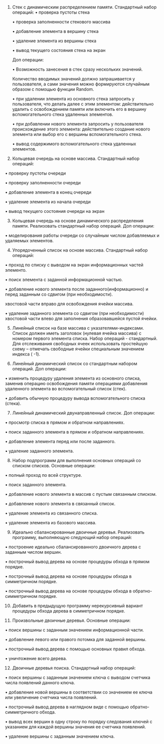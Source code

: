 1. Стек с динамическим распределением памяти.
    Стандартный набор операций:
    •	проверка пустоты стека

    •	проверка заполненности стекового массива

    •	добавление элемента в вершину стека

    •	удаление элемента из вершины стека

    •	вывод текущего состояния стека на экран

    Доп операции:

    •	Возможность занесения в стек сразу нескольких значений.

    Количество вводимых значений должно запрашивается у пользователя,
    а сами значения можно формируются случайным образом с помощью функции Random.
    
    •	при удалении элемента из основного стека запросить у пользователя,
    что делать далее с этим элементом: действительно удалить с освобождением памяти или включить его в вершину вспомогательного стека удаленных элементов.

    •	при добавлении нового элемента запросить у пользователя происхождение
    этого элемента: действительно создание нового элемента или выбор его с вершины вспомогательного стека.

    •	вывод содержимого вспомогательного стека удаленных элементов.


2. Кольцевая очередь на основе массива.
Стандартный набор операций:

•	проверку пустоты очереди

•	проверку заполненности очереди

•	добавление элемента в конец очереди

•	удаление элемента из начала очереди

•	вывод текущего состояния очереди на экран


3. Кольцевая очередь на основе динамического распределения памяти.
Реализовать стандартный набор операций.
Доп операции:

• моделирования работы очереди со случайным числом добавляемых и удаляемых элементов.

4. Упорядоченный список на основе массива.
Стандартный набор операций:

•	проход по списку с выводом на экран информационных частей элементо.

•	поиск элемента с заданной информационной частью.

•	добавление нового элемента после заданного(информационно) и перед заданным со сдвигом (при необходимости).

  хвостовой части вправо для освобождения ячейки массива.
  
•	удаление заданного элемента со сдвигом (при необходимости) хвостовой части влево для заполнения образовавшейся пустой ячейки.


5. Линейный список на базе массива с указателями-индексами.
Список должен иметь заголовок (нулевая ячейка массива) с номером первого элемента списка.
Набор операций  - стандартный. Для отслеживания свободных ячеек использовать
простейшую схему – отмечать свободные ячейки специальным значением индекса ( -1).

6. Линейный динамический список со стандартным набором операций.
Доп операции:

•	изменить процедуру удаления элемента из основного списка, заменив операцию освобождения памяти
  операциями добавления удаленного элемента во вспомогательный список (стек).
  
•	добавить обычную процедуру вывода вспомогательного списка (стека).


7. Линейный динамический двунаправленный список.
Доп операции:

•	просмотр списка в прямом и обратном направлениях.

•	поиск заданного элемента в прямом и обратном направлениях.

•	добавление элемента перед или после заданного.

•	удаление заданного элемента.


8. Набор подпрограмм для выполнения основных операций со списком списков.
Основные операции:

•	полный проход по всей структуре.

•	поиск заданного элемента.

•	добавление нового элемента в массив с пустым связанным списком.

•	добавление нового элемента в связанный список.

•	удаление элемента из связанного списка.

•	удаление элемента из базового массива.


9. Идеально сбалансированные двоичные деревья. 
Реализовать программу, выполняющую следующий набор операций:

•	построение идеально сбалансированного двоичного дерева с заданным числом вершин.

•	построчный вывод дерева на основе процедуры обхода в прямом порядке.

•	построчный вывод дерева на основе процедуры обхода в симметричном порядке.

•	построчный вывод дерева на основе процедуры обхода в обратно-симметричном порядке.


10. Добавить в предыдущую программу нерекурсивный вариант процедуры обхода дерева в симметричном порядке.


11. Произвольные двоичные деревья.
Основные операции:

•	поиск вершины с заданным значением информационной части.

•	добавление левого или правого потомка для заданной вершины.

•	построчный вывод дерева с помощью основных правил обхода.

•	уничтожение всего дерева.

12. Двоичные деревья поиска.
Стандартный набор операций:

•	поиск вершины с заданным значением ключа с выводом счетчика числа появлений данного ключа.

•	добавление новой вершины в соответствии со значением ее ключа или увеличение счетчика числа появлений.

•	построчный вывод дерева в наглядном виде с помощью обратно-симметричного обхода.

•	вывод всех вершин в одну строку по порядку следования ключей с указанием для каждой вершины значения ее счетчика появлений.

•	удаление вершины с заданным значением ключа.





